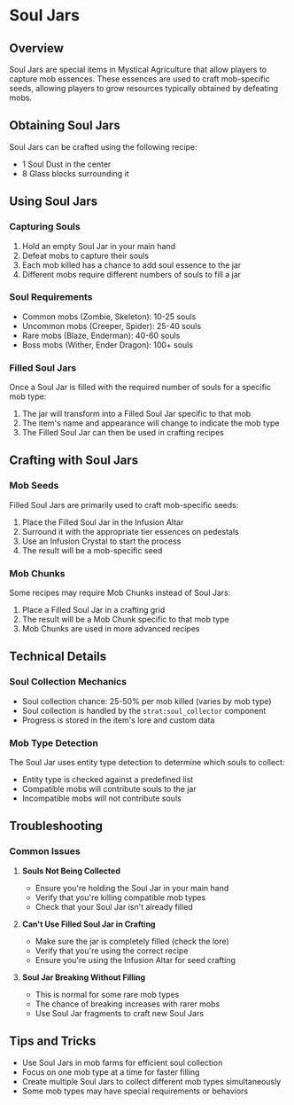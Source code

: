 # Soul Jars

## Overview
Soul Jars are special items in Mystical Agriculture that allow players to capture mob essences. These essences are used to craft mob-specific seeds, allowing players to grow resources typically obtained by defeating mobs.

## Obtaining Soul Jars
Soul Jars can be crafted using the following recipe:
- 1 Soul Dust in the center
- 8 Glass blocks surrounding it

## Using Soul Jars

### Capturing Souls
1. Hold an empty Soul Jar in your main hand
2. Defeat mobs to capture their souls
3. Each mob killed has a chance to add soul essence to the jar
4. Different mobs require different numbers of souls to fill a jar

### Soul Requirements
- Common mobs (Zombie, Skeleton): 10-25 souls
- Uncommon mobs (Creeper, Spider): 25-40 souls
- Rare mobs (Blaze, Enderman): 40-60 souls
- Boss mobs (Wither, Ender Dragon): 100+ souls

### Filled Soul Jars
Once a Soul Jar is filled with the required number of souls for a specific mob type:
1. The jar will transform into a Filled Soul Jar specific to that mob
2. The item's name and appearance will change to indicate the mob type
3. The Filled Soul Jar can then be used in crafting recipes

## Crafting with Soul Jars

### Mob Seeds
Filled Soul Jars are primarily used to craft mob-specific seeds:
1. Place the Filled Soul Jar in the Infusion Altar
2. Surround it with the appropriate tier essences on pedestals
3. Use an Infusion Crystal to start the process
4. The result will be a mob-specific seed

### Mob Chunks
Some recipes may require Mob Chunks instead of Soul Jars:
1. Place a Filled Soul Jar in a crafting grid
2. The result will be a Mob Chunk specific to that mob type
3. Mob Chunks are used in more advanced recipes

## Technical Details

### Soul Collection Mechanics
- Soul collection chance: 25-50% per mob killed (varies by mob type)
- Soul collection is handled by the `strat:soul_collector` component
- Progress is stored in the item's lore and custom data

### Mob Type Detection
The Soul Jar uses entity type detection to determine which souls to collect:
- Entity type is checked against a predefined list
- Compatible mobs will contribute souls to the jar
- Incompatible mobs will not contribute souls

## Troubleshooting

### Common Issues

1. **Souls Not Being Collected**
   - Ensure you're holding the Soul Jar in your main hand
   - Verify that you're killing compatible mob types
   - Check that your Soul Jar isn't already filled

2. **Can't Use Filled Soul Jar in Crafting**
   - Make sure the jar is completely filled (check the lore)
   - Verify that you're using the correct recipe
   - Ensure you're using the Infusion Altar for seed crafting

3. **Soul Jar Breaking Without Filling**
   - This is normal for some rare mob types
   - The chance of breaking increases with rarer mobs
   - Use Soul Jar fragments to craft new Soul Jars

## Tips and Tricks

- Use Soul Jars in mob farms for efficient soul collection
- Focus on one mob type at a time for faster filling
- Create multiple Soul Jars to collect different mob types simultaneously
- Some mob types may have special requirements or behaviors
